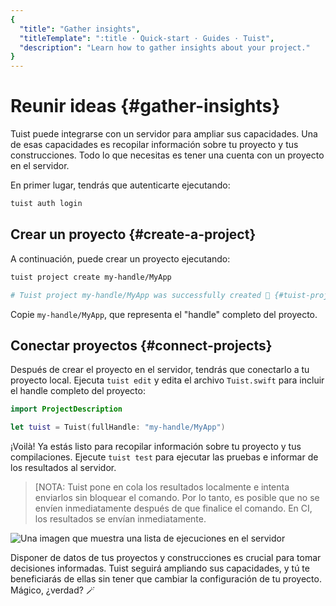 ```yaml
---
{
  "title": "Gather insights",
  "titleTemplate": ":title · Quick-start · Guides · Tuist",
  "description": "Learn how to gather insights about your project."
}
---
```

# Reunir ideas {#gather-insights}

Tuist puede integrarse con un servidor para ampliar sus capacidades. Una de esas
capacidades es recopilar información sobre tu proyecto y tus construcciones.
Todo lo que necesitas es tener una cuenta con un proyecto en el servidor.

En primer lugar, tendrás que autenticarte ejecutando:

```bash
tuist auth login
```

## Crear un proyecto {#create-a-project}

A continuación, puede crear un proyecto ejecutando:

```bash
tuist project create my-handle/MyApp

# Tuist project my-handle/MyApp was successfully created 🎉 {#tuist-project-myhandlemyapp-was-successfully-created-}
```

Copie `my-handle/MyApp`, que representa el "handle" completo del proyecto.

## Conectar proyectos {#connect-projects}

Después de crear el proyecto en el servidor, tendrás que conectarlo a tu
proyecto local. Ejecuta `tuist edit` y edita el archivo `Tuist.swift` para
incluir el handle completo del proyecto:

```swift
import ProjectDescription

let tuist = Tuist(fullHandle: "my-handle/MyApp")
```

¡Voilà! Ya estás listo para recopilar información sobre tu proyecto y tus
compilaciones. Ejecute `tuist test` para ejecutar las pruebas e informar de los
resultados al servidor.

> [NOTA: Tuist pone en cola los resultados localmente e intenta enviarlos sin
> bloquear el comando. Por lo tanto, es posible que no se envíen inmediatamente
> después de que finalice el comando. En CI, los resultados se envían
> inmediatamente.


![Una imagen que muestra una lista de ejecuciones en el
servidor](/images/guides/quick-start/runs.png)

Disponer de datos de tus proyectos y construcciones es crucial para tomar
decisiones informadas. Tuist seguirá ampliando sus capacidades, y tú te
beneficiarás de ellas sin tener que cambiar la configuración de tu proyecto.
Mágico, ¿verdad? 🪄

